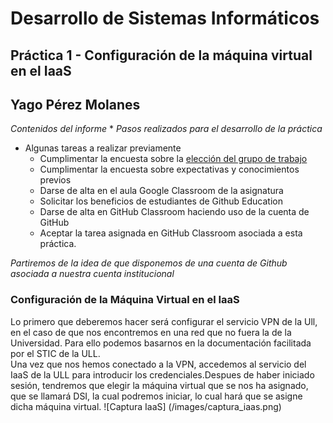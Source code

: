 # Desarrollo de Sistemas Informáticos
## Práctica 1 - Configuración de la máquina virtual en el IaaS
## Yago Pérez Molanes
*Contenidos del informe*
*
*Pasos realizados para el desarrollo de la práctica*
* Algunas tareas a realizar previamente
	* Cumplimentar la encuesta sobre la [elección del grupo de trabajo](https://campusingenieriaytecnologia.ull.es/mod/choicegroup/view.php?id=281122)
	* Cumplimentar la encuesta sobre expectativas y conocimientos previos
	* Darse de alta en el aula Google Classroom de la asignatura
	* Solicitar los beneficios de estudiantes de Github Education
	* Darse de alta en GitHub Classroom haciendo uso de la cuenta de GitHub
	* Aceptar la tarea asignada en GitHub Classroom asociada a esta práctica.

*Partiremos de la idea de que disponemos de una cuenta de Github asociada a nuestra cuenta institucional* 
### Configuración de la Máquina Virtual en el IaaS
Lo primero que deberemos hacer será configurar el servicio VPN de la Ull, en el caso de que nos encontremos en una red que no fuera la de la Universidad.
Para ello podemos basarnos en la documentación facilitada por el STIC de la ULL.             
Una vez que nos hemos conectado a la VPN, accedemos al servicio del IaaS de la ULL para introducir los credenciales.Despues de haber iniciado sesión, tendremos
que elegir la máquina virtual que se nos ha asignado, que se llamará DSI, la cual podremos iniciar, lo cual hará que se asigne dicha máquina virtual.
![Captura IaaS] (/images/captura_iaas.png)
